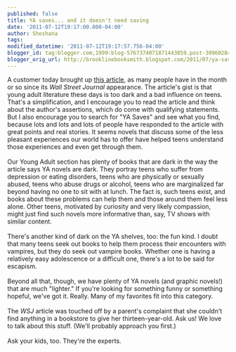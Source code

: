 ```yaml
---
published: false
title: YA saves... and it doesn't need saving
date: '2011-07-12T19:17:00.000-04:00'
author: Shoshana
tags: 
modified_datetime: '2011-07-12T19:17:57.756-04:00'
blogger_id: tag:blogger.com,1999:blog-5767374071871443859.post-3096028405000688515
blogger_orig_url: http://brooklinebooksmith.blogspot.com/2011/07/ya-saves-and-it-doesnt-need-saving.html
---
```


A customer today brought up <a href="http://online.wsj.com/article/SB10001424052702303657404576357622592697038.html">this article</a>, as many people have in the month or so since its <i>Wall Street Journal </i>appearance. The article's gist is that young adult literature these days is too dark and a bad influence on teens. That's a simplification, and I encourage you to read the article and think about the author's assertions, which do come with qualifying statements. But I also encourage you to search for "YA Saves" and see what you find, because lots and lots and lots of people have responded to the article with great points and real stories. It seems novels that discuss some of the less pleasant experiences our world has to offer have helped teens understand those experiences and even get through them.<br /><br />Our Young Adult section has plenty of books that are dark in the way the article says YA novels are dark. They portray teens who suffer from depression or eating disorders, teens who are physically or sexually abused, teens who abuse drugs or alcohol, teens who are marginalized far beyond having no one to sit with at lunch. The fact is, such teens exist, and books about these problems can help them and those around them feel less alone. Other teens, motivated by curiosity and very likely compassion, might just find such novels more informative than, say, TV shows with similar content.<br /><br />There's another kind of dark on the YA shelves, too: the fun kind. I doubt that many teens seek out books to help them process their encounters with vampires, but they do seek out vampire books. Whether one is having a relatively easy adolescence or a difficult one, there's a lot to be said for escapism.<br /><br />Beyond all that, though, we have plenty of YA novels (and graphic novels!) that are much "lighter." If you're looking for something funny or something hopeful, we've got it. Really. Many of my favorites fit into this category.<br /><br />The <i>WSJ </i>article was touched off by a parent's complaint that she couldn't find anything in a bookstore to give her thirteen-year-old. Ask us! We love to talk about this stuff. (We'll probably approach you first.)<br /><br />Ask your kids, too. They're the experts.<br /><br />